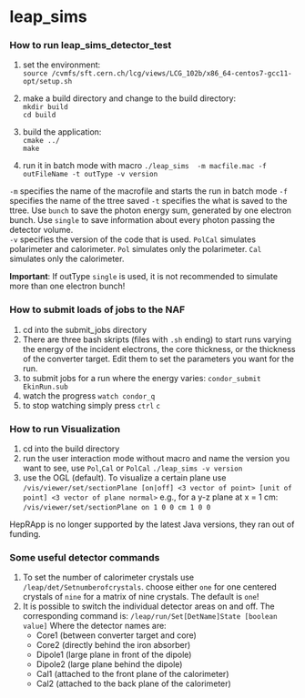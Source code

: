 # leap_sims

### How to run leap_sims_detector_test
1.  set the environment:  
  `source /cvmfs/sft.cern.ch/lcg/views/LCG_102b/x86_64-centos7-gcc11-opt/setup.sh`  

2.  make a build directory and change to the build directory:  
  `mkdir build`  
  `cd build`  

3. build the application:  
  `cmake ../`  
  `make`  
4. run it in batch mode with macro
  `./leap_sims  -m macfile.mac -f outFileName -t outType -v version`

  `-m` specifies the name of the macrofile and starts the run in batch mode
  `-f` specifies the name of the ttree saved
  `-t` specifies the what is saved to the ttree. Use `bunch` to save the photon energy sum, generated by one electron bunch. Use `single` to save information about every photon passing the detector volume.   
  `-v` specifies the version of the code that is used. `PolCal` simulates polarimeter and calorimeter. `Pol` simulates only the polarimeter. `Cal` simulates only the calorimeter.

  **Important**: If outType `single` is used, it is not recommended to simulate more than one electron bunch!

  ### How to submit loads of jobs to the NAF
  1. cd into the submit_jobs directory
  2. There are three bash skripts (files with `.sh` ending) to start runs varying the energy of the incident electrons, the core thickness, or the thickness of the converter target. Edit them to set the parameters you want for the run.
  3. to submit jobs for a run where the energy varies:
  `condor_submit EkinRun.sub`   
  4. watch the progress
  `watch condor_q`
  5. to stop watching simply press `ctrl` `c`

  ### How to run Visualization
  1. cd into the build directory
  2. run the user interaction mode without macro and name the version you want to see, use
     `Pol`,`Cal` or `PolCal`
  `./leap_sims -v version`   
  2. use the OGL (default). To visualize a certain plane use
     `/vis/viewer/set/sectionPlane [on|off] <3 vector of point> [unit of point] <3 vector of plane normal>`
     e.g., for a y-z plane at x = 1 cm:
     `/vis/viewer/set/sectionPlane on 1 0 0 cm 1 0 0`

  HepRApp is no longer supported by the latest Java versions, they ran out of funding.

  ### Some useful detector commands
  1. To set the number of calorimeter crystals use `/leap/det/Setnumberofcrystals`.
     choose either `one` for one centered crystals of `nine` for a matrix of nine crystals. The default is `one`!
  2. It is possible to switch the individual detector areas on and off.
    The corresponding command is: `/leap/run/Set[DetName]State [boolean value]`
    Where the detector names are:
     * Core1 (between converter target and core)
     * Core2  (directly behind the iron absorber)
     * Dipole1 (large plane in front of the dipole)
     * Dipole2 (large plane behind the dipole)
     * Cal1 (attached to the front plane of the calorimeter)
     * Cal2 (attached to the back plane of the calorimeter)
